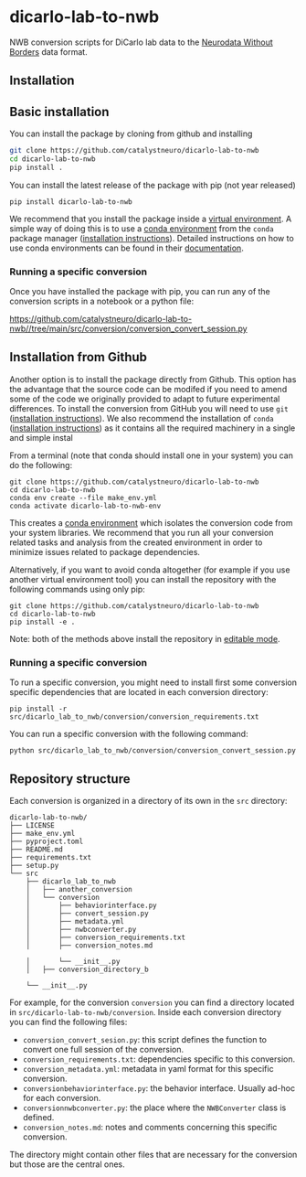 # dicarlo-lab-to-nwb
NWB conversion scripts for DiCarlo lab data to the [Neurodata Without Borders](https://nwb-overview.readthedocs.io/) data format.


## Installation
## Basic installation

You can install the package by cloning from github and installing

```bash
git clone https://github.com/catalystneuro/dicarlo-lab-to-nwb
cd dicarlo-lab-to-nwb
pip install .
```


You can install the latest release of the package with pip (not year released)

```
pip install dicarlo-lab-to-nwb
```

We recommend that you install the package inside a [virtual environment](https://docs.python.org/3/tutorial/venv.html). A simple way of doing this is to use a [conda environment](https://docs.conda.io/projects/conda/en/latest/user-guide/concepts/environments.html) from the `conda` package manager ([installation instructions](https://docs.conda.io/en/latest/miniconda.html)). Detailed instructions on how to use conda environments can be found in their [documentation](https://docs.conda.io/projects/conda/en/latest/user-guide/tasks/manage-environments.html).

### Running a specific conversion
Once you have installed the package with pip, you can run any of the conversion scripts in a notebook or a python file:

https://github.com/catalystneuro/dicarlo-lab-to-nwb//tree/main/src/conversion/conversion_convert_session.py




## Installation from Github
Another option is to install the package directly from Github. This option has the advantage that the source code can be modifed if you need to amend some of the code we originally provided to adapt to future experimental differences. To install the conversion from GitHub you will need to use `git` ([installation instructions](https://github.com/git-guides/install-git)). We also recommend the installation of `conda` ([installation instructions](https://docs.conda.io/en/latest/miniconda.html)) as it contains all the required machinery in a single and simple instal

From a terminal (note that conda should install one in your system) you can do the following:

```
git clone https://github.com/catalystneuro/dicarlo-lab-to-nwb
cd dicarlo-lab-to-nwb
conda env create --file make_env.yml
conda activate dicarlo-lab-to-nwb-env
```

This creates a [conda environment](https://docs.conda.io/projects/conda/en/latest/user-guide/concepts/environments.html) which isolates the conversion code from your system libraries.  We recommend that you run all your conversion related tasks and analysis from the created environment in order to minimize issues related to package dependencies.

Alternatively, if you want to avoid conda altogether (for example if you use another virtual environment tool) you can install the repository with the following commands using only pip:

```
git clone https://github.com/catalystneuro/dicarlo-lab-to-nwb
cd dicarlo-lab-to-nwb
pip install -e .
```

Note:
both of the methods above install the repository in [editable mode](https://pip.pypa.io/en/stable/cli/pip_install/#editable-installs).

### Running a specific conversion
To run a specific conversion, you might need to install first some conversion specific dependencies that are located in each conversion directory:
```
pip install -r src/dicarlo_lab_to_nwb/conversion/conversion_requirements.txt
```

You can run a specific conversion with the following command:
```
python src/dicarlo_lab_to_nwb/conversion/conversion_convert_session.py
```

## Repository structure
Each conversion is organized in a directory of its own in the `src` directory:

    dicarlo-lab-to-nwb/
    ├── LICENSE
    ├── make_env.yml
    ├── pyproject.toml
    ├── README.md
    ├── requirements.txt
    ├── setup.py
    └── src
        ├── dicarlo_lab_to_nwb
        │   ├── another_conversion
        │   └── conversion
        │       ├── behaviorinterface.py
        │       ├── convert_session.py
        │       ├── metadata.yml
        │       ├── nwbconverter.py
        │       ├── conversion_requirements.txt
        │       ├── conversion_notes.md

        │       └── __init__.py
        │   ├── conversion_directory_b

        └── __init__.py

 For example, for the conversion `conversion` you can find a directory located in `src/dicarlo-lab-to-nwb/conversion`. Inside each conversion directory you can find the following files:

* `conversion_convert_sesion.py`: this script defines the function to convert one full session of the conversion.
* `conversion_requirements.txt`: dependencies specific to this conversion.
* `conversion_metadata.yml`: metadata in yaml format for this specific conversion.
* `conversionbehaviorinterface.py`: the behavior interface. Usually ad-hoc for each conversion.
* `conversionnwbconverter.py`: the place where the `NWBConverter` class is defined.
* `conversion_notes.md`: notes and comments concerning this specific conversion.

The directory might contain other files that are necessary for the conversion but those are the central ones.
